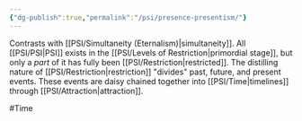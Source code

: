 ```yaml
---
{"dg-publish":true,"permalink":"/psi/presence-presentism/"}
---
```


Contrasts with [[PSI/Simultaneity (Eternalism)\|simultaneity]]. All [[PSI/PSI\|PSI]] exists in the [[PSI/Levels of Restriction\|primordial stage]], but only a *part* of it has fully been [[PSI/Restriction\|restricted]]. The distilling nature of [[PSI/Restriction\|restriction]] "divides" past, future, and present events. These events are daisy chained together into [[PSI/Time\|timelines]] through [[PSI/Attraction\|attraction]].

#Time
